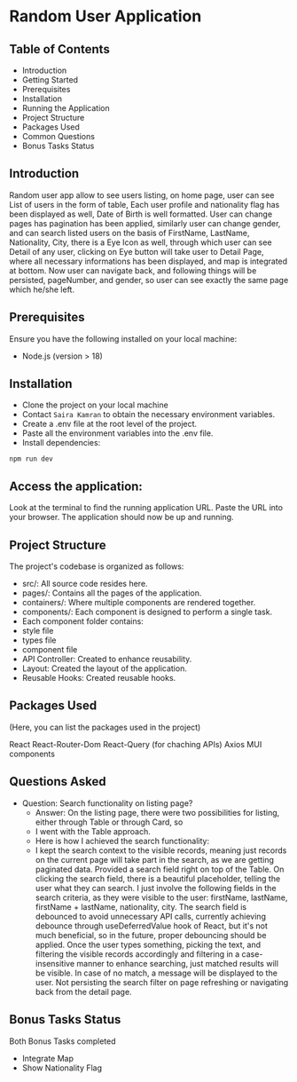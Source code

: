 # Random User Application

## Table of Contents

- Introduction
- Getting Started
- Prerequisites
- Installation
- Running the Application
- Project Structure
- Packages Used
- Common Questions
- Bonus Tasks Status

## Introduction

Random user app allow to see users listing, on home page, user can see List of users in the form of table,
Each user profile and nationality flag has been displayed as well, Date of Birth is well formatted.
User can change pages has pagination has been applied, similarly user can change gender, and can search listed users on the basis of FirstName, LastName, Nationality, City, there is a Eye Icon as well, through which user can see Detail of any user, clicking on Eye button will take user to Detail Page, where all necessary informations has been displayed, and map is integrated at bottom.
Now user can navigate back, and following things will be persisted, pageNumber, and gender, so user can see exactly the same page which he/she left.

## Prerequisites

Ensure you have the following installed on your local machine:

- Node.js (version > 18)

## Installation

- Clone the project on your local machine
- Contact `Saira Kamran` to obtain the necessary environment variables.
- Create a .env file at the root level of the project.
- Paste all the environment variables into the .env file.
- Install dependencies:

```npm install
npm run dev
```

## Access the application:

Look at the terminal to find the running application URL.
Paste the URL into your browser.
The application should now be up and running.

## Project Structure

The project's codebase is organized as follows:

- src/: All source code resides here.
- pages/: Contains all the pages of the application.
- containers/: Where multiple components are rendered together.
- components/: Each component is designed to perform a single task.
- Each component folder contains:
- style file
- types file
- component file
- API Controller: Created to enhance reusability.
- Layout: Created the layout of the application.
- Reusable Hooks: Created reusable hooks.

## Packages Used

(Here, you can list the packages used in the project)

React
React-Router-Dom
React-Query (for chaching APIs)
Axios
MUI components

## Questions Asked

- Question: Search functionality on listing page?
  - Answer: On the listing page, there were two possibilities for listing, either through Table or through Card, so
  - I went with the Table approach.
  - Here is how I achieved the search functionality:
  - I kept the search context to the visible records, meaning just records on the current page will take
    part in the search, as we are getting paginated data.
    Provided a search field right on top of the Table.
    On clicking the search field, there is a beautiful placeholder, telling the user what they can search.
    I just involve the following fields in the search criteria, as they were visible to the user: firstName, lastName, firstName + lastName, nationality, city.
    The search field is debounced to avoid unnecessary API calls, currently achieving debounce through useDeferredValue hook of React, but it's not much beneficial, so in the future, proper debouncing should be applied.
    Once the user types something, picking the text, and filtering the visible records accordingly and filtering in a case-insensitive manner to enhance searching, just matched results will be visible.
    In case of no match, a message will be displayed to the user.
    Not persisting the search filter on page refreshing or navigating back from the detail page.

## Bonus Tasks Status

Both Bonus Tasks completed

- Integrate Map
- Show Nationality Flag
